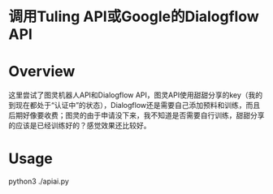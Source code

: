 # 调用Tuling API或Google的Dialogflow API

Overview
============
这里尝试了图灵机器人API和Dialogflow API，图灵API使用甜甜分享的key（我的到现在都处于“认证中”的状态），Dialogflow还是需要自己添加预料和训练，而且后期好像要收费；图灵的由于申请没下来，我不知道是否需要自行训练，甜甜分享的应该是已经训练好的？感觉效果还比较好。

Usage
===========
python3 ./apiai.py

